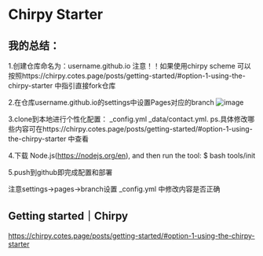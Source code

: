 # Chirpy Starter
## 我的总结：
1.创建仓库命名为：username.github.io
注意！！如果使用chirpy scheme 可以按照https://chirpy.cotes.page/posts/getting-started/#option-1-using-the-chirpy-starter 中指引直接fork仓库

2.在仓库username.github.io的settings中设置Pages对应的branch
![image](https://github.com/ff273/ff273.github.io/assets/102291200/b30ce465-b1d9-4762-b3c1-8285cb233c2c)

3.clone到本地进行个性化配置：
 _config.yml 
 _data/contact.yml.
 ps.具体修改哪些内容可在https://chirpy.cotes.page/posts/getting-started/#option-1-using-the-chirpy-starter 中查看

4.下载 Node.js(https://nodejs.org/en), and then run the tool:
$ bash tools/init

5.push到github即完成配置和部署
 
注意settings->pages->branch设置
 _config.yml 中修改内容是否正确

 ## Getting started｜Chirpy
 https://chirpy.cotes.page/posts/getting-started/#option-1-using-the-chirpy-starter
